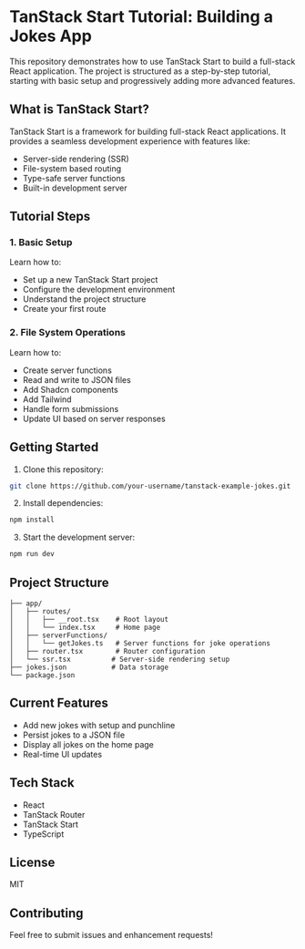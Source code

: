 # TanStack Start Tutorial: Building a Jokes App

This repository demonstrates how to use TanStack Start to build a full-stack React application. The project is structured as a step-by-step tutorial, starting with basic setup and progressively adding more advanced features.

## What is TanStack Start?

TanStack Start is a framework for building full-stack React applications. It provides a seamless development experience with features like:
- Server-side rendering (SSR)
- File-system based routing
- Type-safe server functions
- Built-in development server

## Tutorial Steps

### 1. Basic Setup
Learn how to:
- Set up a new TanStack Start project
- Configure the development environment
- Understand the project structure
- Create your first route

###  2. File System Operations
Learn how to:
- Create server functions
- Read and write to JSON files
- Add Shadcn components 
- Add Tailwind
- Handle form submissions
- Update UI based on server responses

## Getting Started

1. Clone this repository:
```bash
git clone https://github.com/your-username/tanstack-example-jokes.git
```

2. Install dependencies:
```bash
npm install
```

3. Start the development server:
```bash
npm run dev
```

## Project Structure

```
├── app/
│   ├── routes/
│   │   ├── __root.tsx    # Root layout
│   │   └── index.tsx     # Home page
│   ├── serverFunctions/
│   │   └── getJokes.ts   # Server functions for joke operations      
│   ├── router.tsx        # Router configuration
│   └── ssr.tsx          # Server-side rendering setup
├── jokes.json           # Data storage
└── package.json
```

## Current Features

- Add new jokes with setup and punchline
- Persist jokes to a JSON file
- Display all jokes on the home page
- Real-time UI updates

## Tech Stack

- React
- TanStack Router
- TanStack Start
- TypeScript

## License

MIT

## Contributing

Feel free to submit issues and enhancement requests!